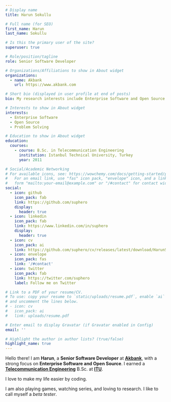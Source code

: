 ```yaml
---
# Display name
title: Harun Sokullu

# Full name (for SEO)
first_name: Harun
last_name: Sokullu

# Is this the primary user of the site?
superuser: true

# Role/position/tagline
role: Senior Software Developer

# Organizations/Affiliations to show in About widget
organizations:
  - name: Akbank
    url: https://www.akbank.com

# Short bio (displayed in user profile at end of posts)
bio: My research interests include Enterprise Software and Open Source.

# Interests to show in About widget
interests:
  - Enterprise Software
  - Open Source
  - Problem Solving

# Education to show in About widget
education:
  courses:
    - course: B.Sc. in Telecommunication Engineering
      institution: Istanbul Technical University, Turkey
      year: 2011

# Social/Academic Networking
# For available icons, see: https://wowchemy.com/docs/getting-started/page-builder/#icons
#   For an email link, use "fas" icon pack, "envelope" icon, and a link in the
#   form "mailto:your-email@example.com" or "/#contact" for contact widget.
social:
  - icon: github
    icon_pack: fab
    link: https://github.com/suphero
    display:
      header: true
  - icon: linkedin
    icon_pack: fab
    link: https://www.linkedin.com/in/suphero
    display:
      header: true
  - icon: cv
    icon_pack: ai
    link: https://github.com/suphero/cv/releases/latest/download/HarunSokullu_en.pdf
  - icon: envelope
    icon_pack: fas
    link: '/#contact'
  - icon: twitter
    icon_pack: fab
    link: https://twitter.com/suphero
    label: Follow me on Twitter

# Link to a PDF of your resume/CV.
# To use: copy your resume to `static/uploads/resume.pdf`, enable `ai` icons in `params.yaml`,
# and uncomment the lines below.
# - icon: cv
#   icon_pack: ai
#   link: uploads/resume.pdf

# Enter email to display Gravatar (if Gravatar enabled in Config)
email: ''

# Highlight the author in author lists? (true/false)
highlight_name: true
---
```


Hello there! I am **Harun**, a **Senior Software Developer** at [**Akbank**](https://www.akbank.com/), with a strong focus on **Enterprise Software and Open Source**. I earned a [**Telecommunication Engineering**](http://www.ehb.itu.edu.tr/) B.Sc. at [**ITU**](http://www.itu.edu.tr/).

I love to make my life easier by coding.

I am also playing games, watching series, and loving to research. I like to call myself a *beta tester*.
